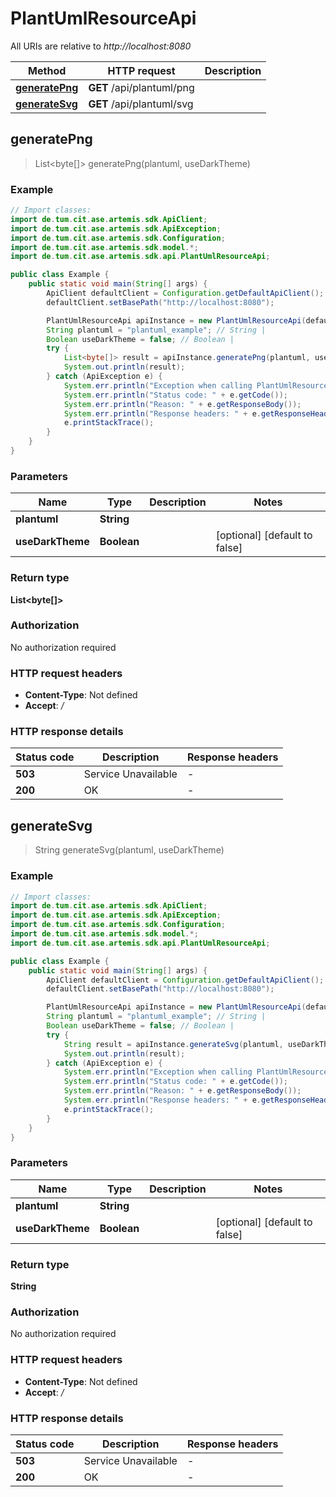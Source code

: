 # PlantUmlResourceApi

All URIs are relative to *http://localhost:8080*

| Method | HTTP request | Description |
|------------- | ------------- | -------------|
| [**generatePng**](PlantUmlResourceApi.md#generatePng) | **GET** /api/plantuml/png |  |
| [**generateSvg**](PlantUmlResourceApi.md#generateSvg) | **GET** /api/plantuml/svg |  |



## generatePng

> List&lt;byte[]&gt; generatePng(plantuml, useDarkTheme)



### Example

```java
// Import classes:
import de.tum.cit.ase.artemis.sdk.ApiClient;
import de.tum.cit.ase.artemis.sdk.ApiException;
import de.tum.cit.ase.artemis.sdk.Configuration;
import de.tum.cit.ase.artemis.sdk.model.*;
import de.tum.cit.ase.artemis.sdk.api.PlantUmlResourceApi;

public class Example {
    public static void main(String[] args) {
        ApiClient defaultClient = Configuration.getDefaultApiClient();
        defaultClient.setBasePath("http://localhost:8080");

        PlantUmlResourceApi apiInstance = new PlantUmlResourceApi(defaultClient);
        String plantuml = "plantuml_example"; // String | 
        Boolean useDarkTheme = false; // Boolean | 
        try {
            List<byte[]> result = apiInstance.generatePng(plantuml, useDarkTheme);
            System.out.println(result);
        } catch (ApiException e) {
            System.err.println("Exception when calling PlantUmlResourceApi#generatePng");
            System.err.println("Status code: " + e.getCode());
            System.err.println("Reason: " + e.getResponseBody());
            System.err.println("Response headers: " + e.getResponseHeaders());
            e.printStackTrace();
        }
    }
}
```

### Parameters


| Name | Type | Description  | Notes |
|------------- | ------------- | ------------- | -------------|
| **plantuml** | **String**|  | |
| **useDarkTheme** | **Boolean**|  | [optional] [default to false] |

### Return type

**List&lt;byte[]&gt;**

### Authorization

No authorization required

### HTTP request headers

- **Content-Type**: Not defined
- **Accept**: */*

### HTTP response details
| Status code | Description | Response headers |
|-------------|-------------|------------------|
| **503** | Service Unavailable |  -  |
| **200** | OK |  -  |


## generateSvg

> String generateSvg(plantuml, useDarkTheme)



### Example

```java
// Import classes:
import de.tum.cit.ase.artemis.sdk.ApiClient;
import de.tum.cit.ase.artemis.sdk.ApiException;
import de.tum.cit.ase.artemis.sdk.Configuration;
import de.tum.cit.ase.artemis.sdk.model.*;
import de.tum.cit.ase.artemis.sdk.api.PlantUmlResourceApi;

public class Example {
    public static void main(String[] args) {
        ApiClient defaultClient = Configuration.getDefaultApiClient();
        defaultClient.setBasePath("http://localhost:8080");

        PlantUmlResourceApi apiInstance = new PlantUmlResourceApi(defaultClient);
        String plantuml = "plantuml_example"; // String | 
        Boolean useDarkTheme = false; // Boolean | 
        try {
            String result = apiInstance.generateSvg(plantuml, useDarkTheme);
            System.out.println(result);
        } catch (ApiException e) {
            System.err.println("Exception when calling PlantUmlResourceApi#generateSvg");
            System.err.println("Status code: " + e.getCode());
            System.err.println("Reason: " + e.getResponseBody());
            System.err.println("Response headers: " + e.getResponseHeaders());
            e.printStackTrace();
        }
    }
}
```

### Parameters


| Name | Type | Description  | Notes |
|------------- | ------------- | ------------- | -------------|
| **plantuml** | **String**|  | |
| **useDarkTheme** | **Boolean**|  | [optional] [default to false] |

### Return type

**String**

### Authorization

No authorization required

### HTTP request headers

- **Content-Type**: Not defined
- **Accept**: */*

### HTTP response details
| Status code | Description | Response headers |
|-------------|-------------|------------------|
| **503** | Service Unavailable |  -  |
| **200** | OK |  -  |

